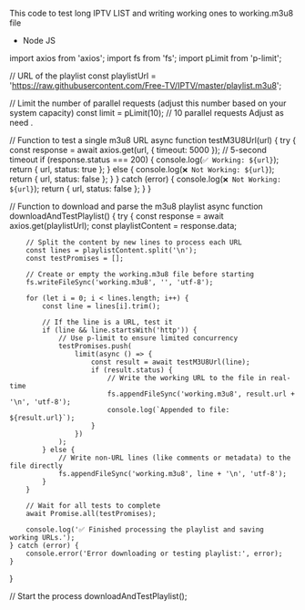 This code to test long IPTV LIST and writing working ones to working.m3u8 file 

- Node JS 


import axios from 'axios';
import fs from 'fs';
import pLimit from 'p-limit';

// URL of the playlist
const playlistUrl = 'https://raw.githubusercontent.com/Free-TV/IPTV/master/playlist.m3u8';

// Limit the number of parallel requests (adjust this number based on your system capacity)
const limit = pLimit(10);  // 10 parallel requests Adjust as need .

// Function to test a single m3u8 URL
async function testM3U8Url(url) {
    try {
        const response = await axios.get(url, { timeout: 5000 });  // 5-second timeout
        if (response.status === 200) {
            console.log(`✅ Working: ${url}`);
            return { url, status: true };
        } else {
            console.log(`❌ Not Working: ${url}`);
            return { url, status: false };
        }
    } catch (error) {
        console.log(`❌ Not Working: ${url}`);
        return { url, status: false };
    }
}

// Function to download and parse the m3u8 playlist
async function downloadAndTestPlaylist() {
    try {
        const response = await axios.get(playlistUrl);
        const playlistContent = response.data;

        // Split the content by new lines to process each URL
        const lines = playlistContent.split('\n');
        const testPromises = [];

        // Create or empty the working.m3u8 file before starting
        fs.writeFileSync('working.m3u8', '', 'utf-8');

        for (let i = 0; i < lines.length; i++) {
            const line = lines[i].trim();

            // If the line is a URL, test it
            if (line && line.startsWith('http')) {
                // Use p-limit to ensure limited concurrency
                testPromises.push(
                    limit(async () => {
                        const result = await testM3U8Url(line);
                        if (result.status) {
                            // Write the working URL to the file in real-time
                            fs.appendFileSync('working.m3u8', result.url + '\n', 'utf-8');
                            console.log(`Appended to file: ${result.url}`);
                        }
                    })
                );
            } else {
                // Write non-URL lines (like comments or metadata) to the file directly
                fs.appendFileSync('working.m3u8', line + '\n', 'utf-8');
            }
        }

        // Wait for all tests to complete
        await Promise.all(testPromises);

        console.log('✅ Finished processing the playlist and saving working URLs.');
    } catch (error) {
        console.error('Error downloading or testing playlist:', error);
    }
}

// Start the process
downloadAndTestPlaylist();

